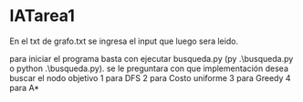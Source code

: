 ﻿# IATarea1
En el txt de grafo.txt se ingresa el input que luego sera leido.

para iniciar el programa basta con ejecutar busqueda.py
(py .\busqueda.py o python .\busqueda.py).
se le preguntara con que implementación desea buscar el nodo objetivo
1 para DFS
2 para Costo uniforme
3 para Greedy
4 para A* 

